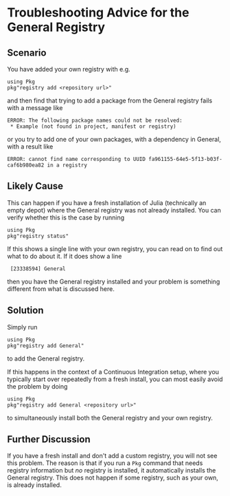 # Troubleshooting Advice for the General Registry

## Scenario

You have added your own registry with e.g.
```
using Pkg
pkg"registry add <repository url>"
```
and then find that trying to add a package from the General registry
fails with a message like
```
ERROR: The following package names could not be resolved:
 * Example (not found in project, manifest or registry)
```
or you try to add one of your own packages, with a dependency in
General, with a result like
```
ERROR: cannot find name corresponding to UUID fa961155-64e5-5f13-b03f-caf6b980ea82 in a registry
```

## Likely Cause

This can happen if you have a fresh installation of Julia (technically
an empty depot) where the General registry was not already installed.
You can verify whether this is the case by running
```
using Pkg
pkg"registry status"
```
If this shows a single line with your own registry, you can read on to
find out what to do about it. If it does show a line
```
 [23338594] General
```
then you have the General registry installed and your problem is
something different from what is discussed here.

## Solution

Simply run
```
using Pkg
pkg"registry add General"
```
to add the General registry.

If this happens in the context of a Continuous Integration setup,
where you typically start over repeatedly from a fresh install, you
can most easily avoid the problem by doing
```
using Pkg
pkg"registry add General <repository url>"
```
to simultaneously install both the General registry and your own registry.

## Further Discussion

If you have a fresh install and don't add a custom registry, you will
not see this problem. The reason is that if you run a `Pkg` command
that needs registry information but *no* registry is installed, it
automatically installs the General registry. This does not happen if
some registry, such as your own, is already installed.
